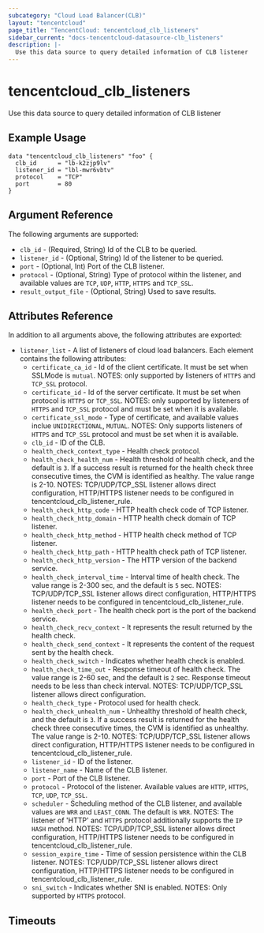 ```yaml
---
subcategory: "Cloud Load Balancer(CLB)"
layout: "tencentcloud"
page_title: "TencentCloud: tencentcloud_clb_listeners"
sidebar_current: "docs-tencentcloud-datasource-clb_listeners"
description: |-
  Use this data source to query detailed information of CLB listener
---
```


# tencentcloud_clb_listeners

Use this data source to query detailed information of CLB listener

## Example Usage

```hcl
data "tencentcloud_clb_listeners" "foo" {
  clb_id      = "lb-k2zjp9lv"
  listener_id = "lbl-mwr6vbtv"
  protocol    = "TCP"
  port        = 80
}
```

## Argument Reference

The following arguments are supported:

* `clb_id` - (Required, String) Id of the CLB to be queried.
* `listener_id` - (Optional, String) Id of the listener to be queried.
* `port` - (Optional, Int) Port of the CLB listener.
* `protocol` - (Optional, String) Type of protocol within the listener, and available values are `TCP`, `UDP`, `HTTP`, `HTTPS` and `TCP_SSL`.
* `result_output_file` - (Optional, String) Used to save results.

## Attributes Reference

In addition to all arguments above, the following attributes are exported:

* `listener_list` - A list of listeners of cloud load balancers. Each element contains the following attributes:
  * `certificate_ca_id` - Id of the client certificate. It must be set when SSLMode is `mutual`. NOTES: only supported by listeners of `HTTPS` and `TCP_SSL` protocol.
  * `certificate_id` - Id of the server certificate. It must be set when protocol is `HTTPS` or `TCP_SSL`. NOTES: only supported by listeners of `HTTPS` and `TCP_SSL` protocol and must be set when it is available.
  * `certificate_ssl_mode` - Type of certificate, and available values inclue `UNIDIRECTIONAL`, `MUTUAL`. NOTES: Only supports listeners of `HTTPS` and `TCP_SSL` protocol and must be set when it is available.
  * `clb_id` - ID of the CLB.
  * `health_check_context_type` - Health check protocol.
  * `health_check_health_num` - Health threshold of health check, and the default is `3`. If a success result is returned for the health check three consecutive times, the CVM is identified as healthy. The value range is 2-10. NOTES: TCP/UDP/TCP_SSL listener allows direct configuration, HTTP/HTTPS listener needs to be configured in tencentcloud_clb_listener_rule.
  * `health_check_http_code` - HTTP health check code of TCP listener.
  * `health_check_http_domain` - HTTP health check domain of TCP listener.
  * `health_check_http_method` - HTTP health check method of TCP listener.
  * `health_check_http_path` - HTTP health check path of TCP listener.
  * `health_check_http_version` - The HTTP version of the backend service.
  * `health_check_interval_time` - Interval time of health check. The value range is 2-300 sec, and the default is `5` sec. NOTES: TCP/UDP/TCP_SSL listener allows direct configuration, HTTP/HTTPS listener needs to be configured in tencentcloud_clb_listener_rule.
  * `health_check_port` - The health check port is the port of the backend service.
  * `health_check_recv_context` - It represents the result returned by the health check.
  * `health_check_send_context` - It represents the content of the request sent by the health check.
  * `health_check_switch` - Indicates whether health check is enabled.
  * `health_check_time_out` - Response timeout of health check. The value range is 2-60 sec, and the default is `2` sec. Response timeout needs to be less than check interval. NOTES: TCP/UDP/TCP_SSL listener allows direct configuration.
  * `health_check_type` - Protocol used for health check.
  * `health_check_unhealth_num` - Unhealthy threshold of health check, and the default is `3`. If a success result is returned for the health check three consecutive times, the CVM is identified as unhealthy. The value range is 2-10. NOTES: TCP/UDP/TCP_SSL listener allows direct configuration, HTTP/HTTPS listener needs to be configured in tencentcloud_clb_listener_rule.
  * `listener_id` - ID of the listener.
  * `listener_name` - Name of the CLB listener.
  * `port` - Port of the CLB listener.
  * `protocol` - Protocol of the listener. Available values are `HTTP`, `HTTPS`, `TCP`, `UDP`, `TCP_SSL`.
  * `scheduler` - Scheduling method of the CLB listener, and available values are `WRR` and `LEAST_CONN`. The default is `WRR`. NOTES: The listener of 'HTTP' and `HTTPS` protocol additionally supports the `IP HASH` method. NOTES: TCP/UDP/TCP_SSL listener allows direct configuration, HTTP/HTTPS listener needs to be configured in tencentcloud_clb_listener_rule.
  * `session_expire_time` - Time of session persistence within the CLB listener. NOTES: TCP/UDP/TCP_SSL listener allows direct configuration, HTTP/HTTPS listener needs to be configured in tencentcloud_clb_listener_rule.
  * `sni_switch` - Indicates whether SNI is enabled. NOTES: Only supported by `HTTPS` protocol.


## Timeouts

<no value>


